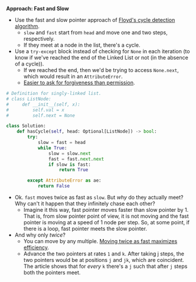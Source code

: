 **Approach: Fast and Slow**
* Use the fast and slow pointer approach of [Floyd's cycle detection algorithm](https://en.wikipedia.org/wiki/Cycle_detection#Floyd's_tortoise_and_hare).
	* `slow` and `fast` start from `head` and move one and two steps, respectively.
	*  If they meet at a node in the list, there's a cycle.
* Use a `try-except` block instead of checking for `None` in each iteration (to know if we've reached the end of the Linked List or not (in the absence of a cycle)).
	* If we reached the end, then we'd be trying to access `None.next`, which would result in an `AttributeError`.
	* [Easier to ask for forgiveness than permission](https://docs.python.org/3/glossary.html#term-EAFP).	
```py
# Definition for singly-linked list.
# class ListNode:
#     def __init__(self, x):
#         self.val = x
#         self.next = None

class Solution:
    def hasCycle(self, head: Optional[ListNode]) -> bool:
        try:
            slow = fast = head
            while True:
                slow = slow.next
                fast = fast.next.next
                if slow is fast:
                    return True

        except AttributeError as ae:
            return False
```

* Ok. `fast` moves twice as fast as `slow`. But *why* do they actually meet? Why can't it happen that they infinitely chase each other?
	* Imagine it this way, fast pointer moves faster than slow pointer by 1. That is, from slow pointer point of view, it is not moving and the fast pointer is moving at a speed of 1 node per step. So, at some point, if there is a loop, fast pointer meets the slow pointer.
*  And why only *twice*?
	* You can move by any multiple. [Moving twice as fast maximizes efficiency](https://stackoverflow.com/a/5130334).
	* Advance the two pointers at rates `1` and `k`. After taking j steps, the two pointers would be at positions `j` and `jk`, which are coincident. The article shows that for *every* `k` there's a `j` such that after `j` steps both the pointers meet.
